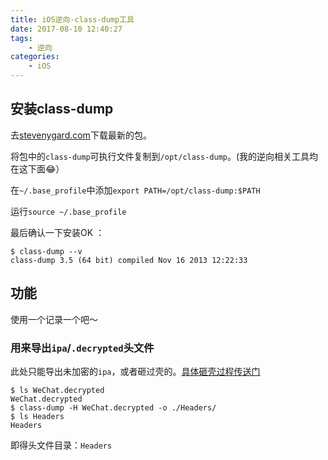 ```yaml
---
title: iOS逆向-class-dump工具
date: 2017-08-10 12:40:27
tags:
    - 逆向
categories:
    - iOS
---
```


## 安装class-dump

去[stevenygard.com](http://stevenygard.com/projects/class-dump/)下载最新的包。

将包中的`class-dump`可执行文件复制到`/opt/class-dump`。(我的逆向相关工具均在这下面😂）

在`~/.base_profile`中添加`export PATH=/opt/class-dump:$PATH`

运行`source ~/.base_profile`

最后确认一下安装OK ：

```shell
$ class-dump --v
class-dump 3.5 (64 bit) compiled Nov 16 2013 12:22:33
```

<!--more-->

## 功能

使用一个记录一个吧～

### 用来导出`ipa`/`.decrypted`头文件

此处只能导出未加密的`ipa`，或者砸过壳的。[具体砸壳过程传送门](../reverse-ios-dump-decrypted/)

```shell
$ ls WeChat.decrypted
WeChat.decrypted
$ class-dump -H WeChat.decrypted -o ./Headers/
$ ls Headers
Headers
```

即得头文件目录：`Headers`


